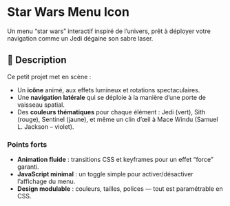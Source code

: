 # Star Wars Menu Icon

Un menu “star wars” interactif inspiré de l’univers, prêt à déployer votre navigation comme un Jedi dégaine son sabre laser.

## 🚀 Description
Ce petit projet met en scène :
- Un **icône** animé, aux effets lumineux et rotations spectaculaires.
- Une **navigation latérale** qui se déploie à la manière d’une porte de vaisseau spatial.
- Des **couleurs thématiques** pour chaque élément : Jedi (vert), Sith (rouge), Sentinel (jaune), et même un clin d’œil à Mace Windu (Samuel L. Jackson – violet).

### Points forts
- **Animation fluide** : transitions CSS et keyframes pour un effet “force” garanti.  
- **JavaScript minimal** : un toggle simple pour activer/désactiver l’affichage du menu.  
- **Design modulable** : couleurs, tailles, polices — tout est paramétrable en CSS.
